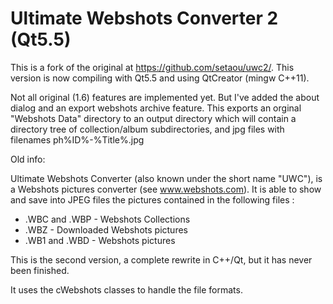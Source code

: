Ultimate Webshots Converter 2 (Qt5.5)
=====================================
This is a fork of the original at https://github.com/setaou/uwc2/.
This version is now compiling with Qt5.5 and using QtCreator (mingw C++11).

Not all original (1.6) features are implemented yet. But I've added the about dialog
and an export webshots archive feature. This exports an orginal "Webshots Data" directory to an output directory which will contain a directory tree of collection/album subdirectories, and jpg files with filenames ph%ID%-%Title%.jpg

Old info:

Ultimate Webshots Converter (also known under the short name "UWC"), is a Webshots pictures converter (see www.webshots.com).
It is able to show and save into JPEG files the pictures contained in the following files : 

 * .WBC and .WBP - Webshots Collections
 * .WBZ - Downloaded Webshots pictures
 * .WB1 and .WBD - Webshots pictures

This is the second version, a complete rewrite in C++/Qt, but it has never been finished.

It uses the cWebshots classes to handle the file formats.

